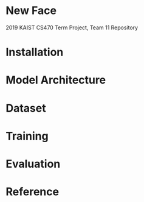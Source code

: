 # New Face
2019 KAIST CS470 Term Project, Team 11 Repository

# Installation

# Model Architecture

# Dataset

# Training

# Evaluation

# Reference

